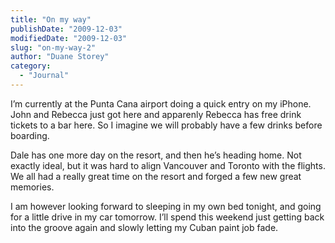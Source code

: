 ```yaml
---
title: "On my way"
publishDate: "2009-12-03"
modifiedDate: "2009-12-03"
slug: "on-my-way-2"
author: "Duane Storey"
category:
  - "Journal"
---
```


I’m currently at the Punta Cana airport doing a quick entry on my iPhone. John and Rebecca just got here and apparenly Rebecca has free drink tickets to a bar here. So I imagine we will probably have a few drinks before boarding.

Dale has one more day on the resort, and then he’s heading home. Not exactly ideal, but it was hard to align Vancouver and Toronto with the flights. We all had a really great time on the resort and forged a few new great memories.

I am however looking forward to sleeping in my own bed tonight, and going for a little drive in my car tomorrow. I’ll spend this weekend just getting back into the groove again and slowly letting my Cuban paint job fade.